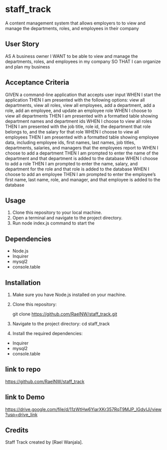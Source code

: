# staff_track

A content management system that allows employers to to view and manage the departments, roles, and employees in their company

## User Story

AS A business owner
I WANT to be able to view and manage the departments, roles, and employees in my company
SO THAT I can organize and plan my business

## Acceptance Criteria

GIVEN a command-line application that accepts user input
WHEN I start the application
THEN I am presented with the following options: view all departments, view all roles, view all employees, add a department, add a role, add an employee, and update an employee role
WHEN I choose to view all departments
THEN I am presented with a formatted table showing department names and department ids
WHEN I choose to view all roles
THEN I am presented with the job title, role id, the department that role belongs to, and the salary for that role
WHEN I choose to view all employees
THEN I am presented with a formatted table showing employee data, including employee ids, first names, last names, job titles, departments, salaries, and managers that the employees report to
WHEN I choose to add a department
THEN I am prompted to enter the name of the department and that department is added to the database
WHEN I choose to add a role
THEN I am prompted to enter the name, salary, and department for the role and that role is added to the database
WHEN I choose to add an employee
THEN I am prompted to enter the employee’s first name, last name, role, and manager, and that employee is added to the database

## Usage

1. Clone this repository to your local machine.
2. Open a terminal and navigate to the project directory.
3. Run node index.js command to start the

## Dependencies

- Node.js
- Inquirer
- mysql2
- console.table

## Installation

1. Make sure you have Node.js installed on your machine.
2. Clone this repository:

   git clone https://github.com/RaelNW/staff_track.git

3. Navigate to the project directory:
   cd staff_track
4. Install the required dependencies:

- Inquirer
- mysql2
- console.table

## link to repo

https://github.com/RaelNW/staff_track

## link to Demo

https://drive.google.com/file/d/11zWtHw6YiarXKr357RqT9MJP_lGdyIJi/view?usp=drive_link

## Credits

Staff Track created by [Rael Wanjala].
